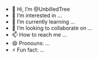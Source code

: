 - 👋 Hi, I’m @UnbilledTree
- 👀 I’m interested in ...
- 🌱 I’m currently learning ...
- 💞️ I’m looking to collaborate on ...
- 📫 How to reach me ...
- 😄 Pronouns: ...
- ⚡ Fun fact: ...

<!---
UnbilledTree/UnbilledTree is a ✨ special ✨ repository because its `README.md` (this file) appears on your GitHub profile.
You can click the Preview link to take a look at your changes.
--->
